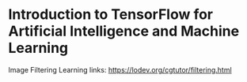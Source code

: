 # Introduction to TensorFlow for Artificial Intelligence and Machine Learning
Image Filtering Learning links:
https://lodev.org/cgtutor/filtering.html
